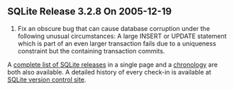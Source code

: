 ## SQLite Release 3\.2\.8 On 2005\-12\-19

1. Fix an obscure bug that can cause database corruption under the
following unusual circumstances: A large INSERT or UPDATE statement which
is part of an even larger transaction fails due to a uniqueness constraint
but the containing transaction commits.



A [complete list of SQLite releases](../changes.html)
 in a single page and a [chronology](../chronology.html) are both also available.
 A detailed history of every
 check\-in is available at
 [SQLite version control site](https://www.sqlite.org/src/timeline).


